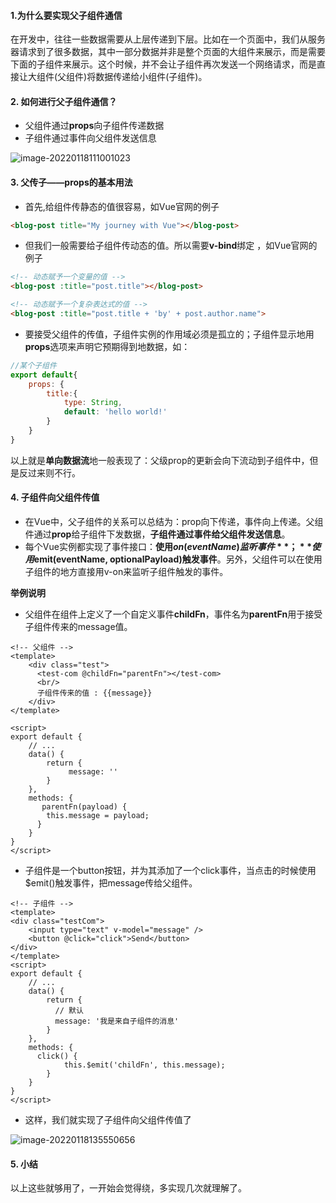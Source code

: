 #### 1.为什么要实现父子组件通信

在开发中，往往一些数据需要从上层传递到下层。比如在一个页面中，我们从服务器请求到了很多数据，其中一部分数据并非是整个页面的大组件来展示，而是需要下面的子组件来展示。这个时候，并不会让子组件再次发送一个网络请求，而是直接让大组件(父组件)将数据传递给小组件(子组件)。

#### 2. 如何进行父子组件通信？

- 父组件通过**props**向子组件传递数据
- 子组件通过事件向父组件发送信息

![image-20220118111001023](C:\Users\GunKing\AppData\Roaming\Typora\typora-user-images\image-20220118111001023.png)

#### 3. 父传子——props的基本用法

- 首先,给组件传静态的值很容易，如Vue官网的例子

```html
<blog-post title="My journey with Vue"></blog-post>
```

- 但我们一般需要给子组件传动态的值。所以需要**v-bind**绑定 ，如Vue官网的例子

```html
<!-- 动态赋予一个变量的值 -->
<blog-post :title="post.title"></blog-post>

<!-- 动态赋予一个复杂表达式的值 -->
<blog-post :title="post.title + 'by' + post.author.name">
```

- 要接受父组件的传值，子组件实例的作用域必须是孤立的；子组件显示地用**props**选项来声明它预期得到地数据，如：

```js
//某个子组件
export default{
	props: {
		title:{
			type: String,
			default: 'hello world!'
		}
	}
}
```

以上就是**单向数据流**地一般表现了：父级prop的更新会向下流动到子组件中，但是反过来则不行。

#### 4. 子组件向父组件传值

- 在Vue中，父子组件的关系可以总结为：prop向下传递，事件向上传递。父组件通过**prop**给子组件下发数据，**子组件通过事件给父组件发送信息**。
- 每个Vue实例都实现了事件接口：**使用$on(eventName)监听事件**；**使用$emit(eventName, optionalPayload)触发事件**。另外，父组件可以在使用子组件的地方直接用v-on来监听子组件触发的事件。

**举例说明**

- 父组件在组件上定义了一个自定义事件**childFn**，事件名为**parentFn**用于接受子组件传来的message值。

```vue
<!-- 父组件 -->
<template>
    <div class="test">
      <test-com @childFn="parentFn"></test-com>
      <br/> 
      子组件传来的值 : {{message}}
    </div>
</template>

<script>
export default {
    // ...
    data() {
        return {
             message: ''
        }
    },
    methods: {
       parentFn(payload) {
        this.message = payload;
      }
    }
}
</script>
```

- 子组件是一个button按钮，并为其添加了一个click事件，当点击的时候使用$emit()触发事件，把message传给父组件。

```vue
<!-- 子组件 -->
<template> 
<div class="testCom">
    <input type="text" v-model="message" />
    <button @click="click">Send</button>
</div>
</template>
<script>
export default {
    // ...
    data() {
        return {
          // 默认
          message: '我是来自子组件的消息'
        }
    },
    methods: {
      click() {
            this.$emit('childFn', this.message);
        }
    }    
}
</script>
```

- 这样，我们就实现了子组件向父组件传值了

![image-20220118135550656](C:\Users\GunKing\AppData\Roaming\Typora\typora-user-images\image-20220118135550656.png)

#### 5. 小结

以上这些就够用了，一开始会觉得绕，多实现几次就理解了。